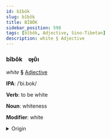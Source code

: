 ```yaml
---
id: bîbôk
slug: bîbôk
title: BÎBÔK
sidebar_position: 598
tags: [bîbôk, Adjective, Sino-Tibetan]
description: white § Adjective
---
```


### bîbôk&emsp;<span kind="abugida">ʋɟʋ̑ı</span>

*white* **§** [Adjective](../../tags/Adjective)

**IPA**: /ˈbi.bok/

**Verb**: to be white

**Noun**: whiteness

**Modifier**: white

<details>
    <summary>Origin</summary>
    Atong পিবোক pibok /pibok/<br/>
    <em>Sino-Tibetan Language Family</em>
</details>